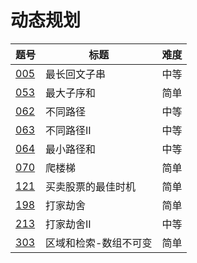 # 动态规划

|题号|标题|难度|
|-|-|-|
|[005]|最长回文子串|中等|
|[053]|最大子序和|简单|
|[062]|不同路径|中等|
|[063]|不同路径II|中等|
|[064]|最小路径和|中等|
|[070]|爬楼梯|简单|
|[121]|买卖股票的最佳时机|简单|
|[198]|打家劫舍|简单|
|[213]|打家劫舍II|中等|
|[303]|区域和检索-数组不可变|简单|

[005]: ../../description/005/README.md
[053]: ../../description/053/README.md
[062]: ../../description/062/README.md
[063]: ../../description/063/README.md
[064]: ../../description/064/README.md
[070]: ../../description/070/README.md
[121]: ../../description/121/README.md
[122]: ../../description/122/README.md
[198]: ../../description/198/README.md
[213]: ../../description/213/README.md
[303]: ../../description/303/README.md